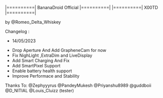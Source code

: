 |==========| BananaDroid Official |==========|
        |==========| X00TD |==========|

by @Romeo_Delta_Whiskey

Changelog :

* 14/05/2023
- Drop Aperture And Add GrapheneCam for now
- Fix NighLight ,ExtraDim and LiveDisplay
- Add Smart Charging And Fix
- Add SmartPixel Support
- Enable battery health support 
- Improve Performace and Stability

Thanks To:
@Zephyyyrus @PandeyMukesh @Priyanshu8989 @guddboii @D_NITIAL @Louis_Cluizz (tester)
